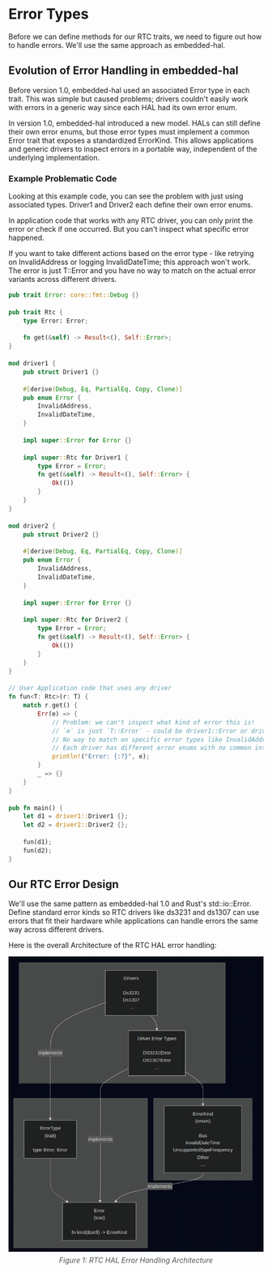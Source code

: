 # Error Types

Before we can define methods for our RTC traits, we need to figure out how to handle errors. We'll use the same approach as embedded-hal.

## Evolution of Error Handling in embedded-hal

Before version 1.0, embedded-hal used an associated Error type in each trait. This was simple but caused problems; drivers couldn't easily work with errors in a generic way since each HAL had its own error enum.

In version 1.0, embedded-hal introduced a new model. HALs can still define their own error enums, but those error types must implement a common Error trait that exposes a standardized ErrorKind. This allows applications and generic drivers to inspect errors in a portable way, independent of the underlying implementation.

### Example Problematic Code
Looking at this example code, you can see the problem with just using associated types. Driver1 and Driver2 each define their own error enums.

In application code that works with any RTC driver, you can only print the error or check if one occurred. But you can't inspect what specific error happened.

If you want to take different actions based on the error type - like retrying on InvalidAddress or logging InvalidDateTime; this approach won't work. The error is just T::Error and you have no way to match on the actual error variants across different drivers.

```rust
pub trait Error: core::fmt::Debug {}

pub trait Rtc {
    type Error: Error;

    fn get(&self) -> Result<(), Self::Error>;
}

mod driver1 {
    pub struct Driver1 {}

    #[derive(Debug, Eq, PartialEq, Copy, Clone)]
    pub enum Error {
        InvalidAddress,
        InvalidDateTime,
    }

    impl super::Error for Error {}

    impl super::Rtc for Driver1 {
        type Error = Error;
        fn get(&self) -> Result<(), Self::Error> {
            Ok(())
        }
    }
}

mod driver2 {
    pub struct Driver2 {}

    #[derive(Debug, Eq, PartialEq, Copy, Clone)]
    pub enum Error {
        InvalidAddress,
        InvalidDateTime,
    }

    impl super::Error for Error {}

    impl super::Rtc for Driver2 {
        type Error = Error;
        fn get(&self) -> Result<(), Self::Error> {
            Ok(())
        }
    }
}

// User Application code that uses any driver
fn fun<T: Rtc>(r: T) {
    match r.get() {
        Err(e) => {
            // Problem: we can't inspect what kind of error this is!
            // `e` is just `T::Error` - could be driver1::Error or driver2::Error
            // No way to match on specific error types like InvalidAddress, InvalidDateTime, etc.
            // Each driver has different error enums with no common interface
            println!("Error: {:?}", e);
        }
        _ => {}
    }
}

pub fn main() {
    let d1 = driver1::Driver1 {};
    let d2 = driver2::Driver2 {};

    fun(d1);
    fun(d2);
}
```

## Our RTC Error Design

We'll use the same pattern as embedded-hal 1.0 and Rust's std::io::Error. Define standard error kinds so RTC drivers like ds3231 and ds1307 can use errors that fit their hardware while applications can handle errors the same way across different drivers.

Here is the overall Architecture of the RTC HAL error handling:

<div style="text-align: center;">
  <a href="./images/rtc-hal-error.png"><img style="display: block; margin: auto;" alt="DS3231 Pinout" src="./images/rtc-hal-error.png"/></a>
  <figcaption style="font-style: italic; margin-top: 8px; color: #555;">
    Figure 1: RTC HAL Error Handling Architecture
  </figcaption>
</div> 
